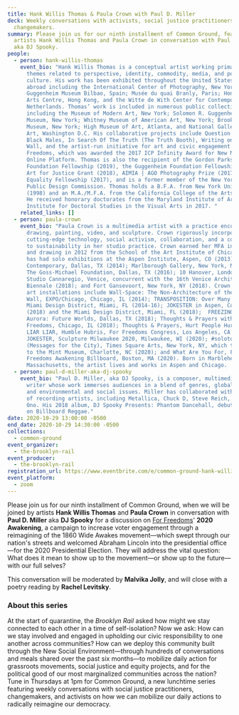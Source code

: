 ```yaml
---
title: Hank Willis Thomas & Paula Crown with Paul D. Miller
deck: Weekly conversations with activists, social justice practitioners, and
  changemakers.
summary: Please join us for our ninth installment of Common Ground, featuring
  artists Hank Willis Thomas and Paula Crown in conversation with Paul D. Miller
  aka DJ Spooky.
people:
  - person: hank-willis-thomas
    event_bio: "Hank Willis Thomas is a conceptual artist working primarily with
      themes related to perspective, identity, commodity, media, and popular
      culture. His work has been exhibited throughout the United States and
      abroad including the International Center of Photography, New York;
      Guggenheim Museum Bilbao, Spain; Musée du quai Branly, Paris; Hong Kong
      Arts Centre, Hong Kong, and the Witte de With Center for Contemporary Art,
      Netherlands. Thomas’ work is included in numerous public collections
      including the Museum of Modern Art, New York; Solomon R. Guggenheim
      Museum, New York; Whitney Museum of American Art, New York; Brooklyn
      Museum, New York; High Museum of Art, Atlanta, and National Gallery of
      Art, Washington D.C. His collaborative projects include Question Bridge:
      Black Males, In Search Of The Truth (The Truth Booth), Writing on the
      Wall, and the artist-run initiative for art and civic engagement For
      Freedoms, which was awarded the 2017 ICP Infinity Award for New Media and
      Online Platform. Thomas is also the recipient of the Gordon Parks
      Foundation Fellowship (2019), the Guggenheim Foundation Fellowship (2018),
      Art for Justice Grant (2018), AIMIA | AGO Photography Prize (2017), Soros
      Equality Fellowship (2017), and is a former member of the New York City
      Public Design Commission. Thomas holds a B.F.A. from New York University
      (1998) and an M.A./M.F.A. from the California College of the Arts (2004).
      He received honorary doctorates from the Maryland Institute of Art and the
      Institute for Doctoral Studies in the Visual Arts in 2017. "
    related_links: []
  - person: paula-crown
    event_bio: "Paula Crown is a multimedia artist with a practice encompassing
      drawing, painting, video, and sculpture. Crown rigorously incorporates
      cutting-edge technology, social activism, collaboration, and a commitment
      to sustainability in her studio practice. Crown earned her MFA in painting
      and drawing in 2012 from the School of the Art Institute of Chicago. She
      has had solo exhibitions at the Aspen Institute, Aspen, CO (2013); Dallas
      Contemporary, Dallas, TX (2014); Marlborough Gallery, New York, NY (2015);
      The Goss-Michael Foundation, Dallas, TX (2016); 10 Hanover, London (2017);
      Studio Cannaregio, Venice, concurrent with the 16th Venice Architectural
      Biennale (2018); and Fort Gansevoort, New York, NY (2018). Crown’s public
      art installations include Wall-Space: The Non-Architecture of the Studio
      Wall, EXPO/Chicago, Chicago, IL (2014); TRANSPOSITION: Over Many Miles,
      Miami Design District, Miami, FL (2014-16); JOKESTER in Aspen, Colorado
      (2018) and the Miami Design District, Miami, FL (2018);  FREEZING RAIN,
      Aurora: Future Worlds, Dallas, TX (2018); Thoughts & Prayers with For
      Freedoms, Chicago, IL (2018); Thoughts & Prayers, Hurt People Hurt People,
      LIAR LIAR, Humble Hubris, For Freedoms Congress, Los Angeles, CA (2020);
      JOKESTER, Sculpture Milwaukee 2020, Milwaukee, WI (2020); #solotogether
      (Messages for the City), Times Square Arts, New York, NY, which traveled
      to the Mint Museum, Charlotte, NC (2020); and What Are You For, For
      Freedoms Awakening Billboard, Boston, MA (2020). Born in Marblehead,
      Massachusetts, the artist lives and works in Aspen and Chicago.  "
  - person: paul-d-miller-aka-dj-spooky
    event_bio: "Paul D. Miller, aka DJ Spooky, is a composer, multimedia artist, and
      writer whose work immerses audiences in a blend of genres, global culture,
      and environmental and social issues. Miller has collaborated with an array
      of recording artists, including Metallica, Chuck D, Steve Reich, and Yoko
      Ono. His 2018 album, DJ Spooky Presents: Phantom Dancehall, debuted at #3
      on Billboard Reggae."
date: 2020-10-29 13:00:00 -0500
end_date: 2020-10-29 14:30:00 -0500
collections:
  - common-ground
event_organizer:
  - the-brooklyn-rail
event_producer:
  - the-brooklyn-rail
registration_url: https://www.eventbrite.com/e/common-ground-hank-willis-thomas-paula-crown-tickets-126607926717
event_platform:
  - zoom
---
```

Please join us for our ninth installment of Common Ground, when we will be joined by artists **Hank Willis Thomas** and **Paula Crown** in conversation with **Paul D. Miller** aka **DJ Spooky** for a discussion on [For Freedoms](https://forfreedoms.org/)' **2020 Awakening**, a campaign to increase voter engagement through a reimagining of the 1860 Wide Awakes movement—which swept through our nation's streets and welcomed Abraham Lincoln into the presidential office—for the 2020 Presidential Election. They will address the vital question: What does it mean to show up to the movement—or show up to the future—with our full selves?

This conversation will be moderated by **Malvika Jolly**, and will close with a poetry reading by **Rachel Levitsky**. 



### **About this series**

At the start of quarantine, the *Brooklyn Rail* asked how might we stay connected to each other in a time of self-isolation? Now we ask: How can we stay involved and engaged in upholding our civic responsibility to one another across communities? How can we deploy this community built through the New Social Environment—through hundreds of conversations and meals shared over the past six months—to mobilize daily action for grassroots movements, social justice and equity projects, and for the political good of our most marginalized communities across the nation? Tune in Thursdays at 1pm for Common Ground, a new lunchtime series featuring weekly conversations with social justice practitioners, changemakers, and activists on how we can mobilize our daily actions to radically reimagine our democracy.